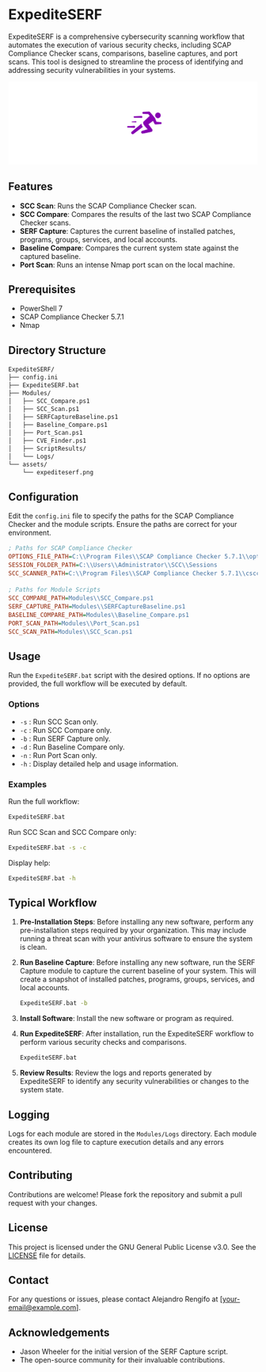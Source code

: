 # ExpediteSERF

ExpediteSERF is a comprehensive cybersecurity scanning workflow that automates the execution of various security checks, including SCAP Compliance Checker scans, comparisons, baseline captures, and port scans. This tool is designed to streamline the process of identifying and addressing security vulnerabilities in your systems.

![ExpediteSERF](ExpediteSERF/Resources/Banner.png)

## Features

- **SCC Scan**: Runs the SCAP Compliance Checker scan.
- **SCC Compare**: Compares the results of the last two SCAP Compliance Checker scans.
- **SERF Capture**: Captures the current baseline of installed patches, programs, groups, services, and local accounts.
- **Baseline Compare**: Compares the current system state against the captured baseline.
- **Port Scan**: Runs an intense Nmap port scan on the local machine.

## Prerequisites

- PowerShell 7
- SCAP Compliance Checker 5.7.1
- Nmap

## Directory Structure

```
ExpediteSERF/
├── config.ini
├── ExpediteSERF.bat
├── Modules/
│   ├── SCC_Compare.ps1
│   ├── SCC_Scan.ps1
│   ├── SERFCaptureBaseline.ps1
│   ├── Baseline_Compare.ps1
│   ├── Port_Scan.ps1
│   ├── CVE_Finder.ps1
│   ├── ScriptResults/
│   └── Logs/
└── assets/
    └── expediteserf.png
```

## Configuration

Edit the `config.ini` file to specify the paths for the SCAP Compliance Checker and the module scripts. Ensure the paths are correct for your environment.

```ini
; Paths for SCAP Compliance Checker
OPTIONS_FILE_PATH=C:\\Program Files\\SCAP Compliance Checker 5.7.1\\options.xml
SESSION_FOLDER_PATH=C:\\Users\\Administrator\\SCC\\Sessions
SCC_SCANNER_PATH=C:\\Program Files\\SCAP Compliance Checker 5.7.1\\cscc.exe

; Paths for Module Scripts
SCC_COMPARE_PATH=Modules\\SCC_Compare.ps1
SERF_CAPTURE_PATH=Modules\\SERFCaptureBaseline.ps1
BASELINE_COMPARE_PATH=Modules\\Baseline_Compare.ps1
PORT_SCAN_PATH=Modules\\Port_Scan.ps1
SCC_SCAN_PATH=Modules\\SCC_Scan.ps1
```

## Usage

Run the `ExpediteSERF.bat` script with the desired options. If no options are provided, the full workflow will be executed by default.

### Options

- `-s` : Run SCC Scan only.
- `-c` : Run SCC Compare only.
- `-b` : Run SERF Capture only.
- `-d` : Run Baseline Compare only.
- `-n` : Run Port Scan only.
- `-h` : Display detailed help and usage information.

### Examples

Run the full workflow:

```sh
ExpediteSERF.bat
```

Run SCC Scan and SCC Compare only:

```sh
ExpediteSERF.bat -s -c
```

Display help:

```sh
ExpediteSERF.bat -h
```

## Typical Workflow

1. **Pre-Installation Steps**: Before installing any new software, perform any pre-installation steps required by your organization. This may include running a threat scan with your antivirus software to ensure the system is clean.

2. **Run Baseline Capture**: Before installing any new software, run the SERF Capture module to capture the current baseline of your system. This will create a snapshot of installed patches, programs, groups, services, and local accounts.
    ```sh
    ExpediteSERF.bat -b
    ```

3. **Install Software**: Install the new software or program as required.

4. **Run ExpediteSERF**: After installation, run the ExpediteSERF workflow to perform various security checks and comparisons.
    ```sh
    ExpediteSERF.bat
    ```

5. **Review Results**: Review the logs and reports generated by ExpediteSERF to identify any security vulnerabilities or changes to the system state.

## Logging

Logs for each module are stored in the `Modules/Logs` directory. Each module creates its own log file to capture execution details and any errors encountered.

## Contributing

Contributions are welcome! Please fork the repository and submit a pull request with your changes.

## License

This project is licensed under the GNU General Public License v3.0. See the [LICENSE](LICENSE) file for details.

## Contact

For any questions or issues, please contact Alejandro Rengifo at [your-email@example.com].

## Acknowledgements

- Jason Wheeler for the initial version of the SERF Capture script.
- The open-source community for their invaluable contributions.
